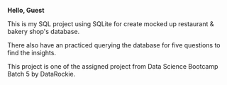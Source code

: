 **Hello, Guest**

This is my SQL project using SQLite for create mocked up restaurant & bakery shop's database.
  
There also have an practiced querying the database for five questions to find the insights.

This project is one of the assigned project from Data Science Bootcamp Batch 5 by DataRockie.
